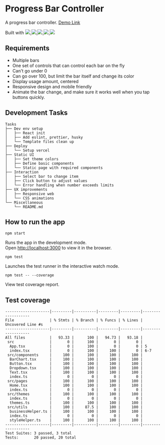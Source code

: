 # Progress Bar Controller

A progress bar controller. [Demo Link](https://progress-bar-controller.vercel.app)

Built with
<a href="http://react.dev/" target="_blank">![](https://img.shields.io/badge/React-61DAFB?style=flat-square&logo=react&logoColor=black)
</a>
<a href="https://www.typescriptlang.org/" target="_blank">![](https://img.shields.io/badge/TypeScript-3178C6?style=flat-square&logo=typescript&logoColor=white)
</a>
<a href="https://styled-components.com/" target="_blank">![](https://img.shields.io/badge/styledcomponents-DB7093?style=flat-square&logo=styledcomponents&logoColor=white)
</a>
<a href="https://testing-library.com/" target="_blank">![](https://img.shields.io/badge/testinglibrary-E33332?style=flat-square&logo=testinglibrary&logoColor=white)
</a>
<a href="https://vercel.com/" target="_blank">![](https://img.shields.io/badge/Vercel-000000?style=flat-square&logo=vercel&logoColor=white)
</a>

## Requirements

- Multiple bars
- One set of controls that can control each bar on the fly
- Can't go under 0
- Can go over 100, but limit the bar itself and change its color
- Display usage amount, centered
- Responsive design and mobile friendly
- Animate the bar change, and make sure it works well when you tap buttons
quickly.

## Development Tasks
```
Tasks
├── Dev env setup
│   ├── React init
│   ├── Add eslint, prettier, husky
│   └── Template files clean up
├── Deploy
│   └── Setup vercel
├── Static UI
│   ├── Set theme colors
│   ├── Define basic components
│   └── Static page with required components
├── Interaction
│   ├── Select bar to change item
│   ├── Click button to adjust values
│   └── Error handling when number exceeds limits
├── UX improvements
│   ├── Responsive web
│   └── CSS animations
└── Miscellaneous
    └── README.md
```

## How to run the app

`npm start`

Runs the app in the development mode.\
Open [http://localhost:3000](http://localhost:3000) to view it in the browser.


`npm test`

Launches the test runner in the interactive watch mode.

`npm test -- --coverage`

View test coverage report.

## Test coverage
```
--------------------|---------|----------|---------|---------|-------------------
File                | % Stmts | % Branch | % Funcs | % Lines | Uncovered Line #s
--------------------|---------|----------|---------|---------|-------------------
All files           |   93.33 |      100 |   94.73 |   93.18 |                   
 src                |       0 |      100 |       0 |       0 |                   
  App.tsx           |       0 |      100 |       0 |       0 | 5                 
  index.tsx         |       0 |      100 |     100 |       0 | 6-7               
 src/components     |     100 |      100 |     100 |     100 |                   
  BarChart.tsx      |     100 |      100 |     100 |     100 |                   
  Button.tsx        |     100 |      100 |     100 |     100 |                   
  Dropdown.tsx      |     100 |      100 |     100 |     100 |                   
  Text.tsx          |     100 |      100 |     100 |     100 |                   
  index.ts          |       0 |        0 |       0 |       0 |                   
 src/pages          |     100 |      100 |     100 |     100 |                   
  Home.tsx          |     100 |      100 |     100 |     100 |                   
  index.ts          |       0 |        0 |       0 |       0 |                   
 src/themes         |     100 |      100 |     100 |     100 |                   
  index.ts          |       0 |        0 |       0 |       0 |                   
  themes.ts         |     100 |      100 |     100 |     100 |                   
 src/utils          |     100 |     87.5 |     100 |     100 |                   
  businessHelper.ts |     100 |      100 |     100 |     100 |                   
  index.ts          |       0 |        0 |       0 |       0 |                   
  styleHelper.ts    |     100 |      100 |     100 |     100 |                 
--------------------|---------|----------|---------|---------|-------------------
Test Suites: 3 passed, 3 total
Tests:       20 passed, 20 total
```
